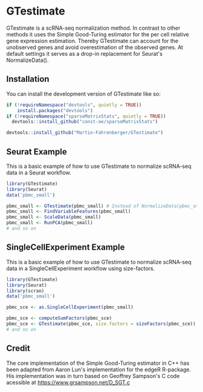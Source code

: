 
# GTestimate

<!-- badges: start -->
<!-- badges: end -->
GTestimate is a scRNA-seq normalization method. In contrast to other methods it uses the Simple Good-Turing estimator for the per cell relative gene expression estimation. 
Thereby GTestimate can account for the unobserved genes and avoid overestimation of the observed genes. At default settings it serves as a drop-in replacement for Seurat's NormalizeData().

## Installation

You can install the development version of GTestimate like so:

``` r
if (!requireNamespace("devtools", quietly = TRUE))
    install.packages("devtools")
if (!requireNamespace("sparseMatrixStats", quietly = TRUE))
  devtools::install_github("const-ae/sparseMatrixStats")

devtools::install_github("Martin-Fahrenberger/GTestimate")
```

## Seurat Example

This is a basic example of how to use GTestimate to normalize scRNA-seq data in a Seurat workflow.

``` r
library(GTestimate)
library(Seurat)
data('pbmc_small')

pbmc_small <- GTestimate(pbmc_small) # Instead of NormalizeData(pbmc_small)
pbmc_small <- FindVariableFeatures(pbmc_small)
pbmc_small <- ScaleData(pbmc_small)
pbmc_small <- RunPCA(pbmc_small)
# and so on
```

## SingleCellExperiment Example

This is a basic example of how to use GTestimate to normalize scRNA-seq data in a SingleCellExperiment workflow using size-factors.

```r
library(GTestimate)
library(Seurat)
library(scran)
data('pbmc_small')

pbmc_sce <- as.SingleCellExperiment(pbmc_small)

pbmc_sce <- computeSumFactors(pbmc_sce)
pbmc_sce <- GTestimate(pbmc_sce, size.factors = sizeFactors(pbmc_sce)) # Instead of logNormCounts(sce)
# and so on
```

## Credit

The core implementation of the Simple Good-Turing estimator in C++ has been adapted from Aaron Lun's implementation for the edgeR R-package.
His implementation was in turn based on Geoffrey Sampson's C code acessible at https://www.grsampson.net/D_SGT.c
